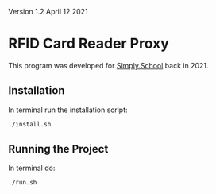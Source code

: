 Version 1.2
April 12 2021

# RFID Card Reader Proxy

This program was developed for [Simply.School](https://simply.school) back in 2021.

## Installation

In terminal run the installation script:
```sh
./install.sh 
```

## Running the Project

In terminal do:
```sh
./run.sh
```
